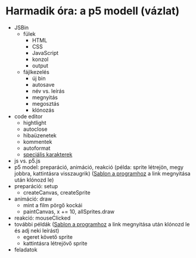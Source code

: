 # Harmadik óra: a p5 modell (vázlat)

- JSBin
	+ fülek
		* HTML
		* CSS
		* JavaScript
		* konzol
		* output
	+ fájlkezelés
		* új bin
		* autosave
		* név vs. leírás
		* megnyitás
		* megosztás
		* klónozás
- code editor
	+ hightlight
	+ autoclose
	+ hibaüzenetek
	+ kommentek
	+ autoformat
	+ [speciális karakterek](https://github.com/endreymarcell/p5-2017-fall#speciális-karakterek)
- js vs. p5.js
- p5 model: preparáció, animáció, reakció (példa: sprite létrejön, megy jobbra, kattintásra visszaugrik) ([Sablon a programhoz](http://jsbin.com/tukezeg/edit?js,output) a link megnyitása után klónozd le)
- preparáció: setup
	- createCanvas, createSprite
- animáció: draw
	- mint a film pörgő kockái
	- paintCanvas, x += 10, allSprites.draw
- reakció: mouseClicked
- további példák ([Sablon a programhoz](http://jsbin.com/gevosoh/edit?js,output) a link megnyitása után klónozd le és adj neki leírást)
	- egeret követő sprite
	- kattintásra létrejövő sprite
- feladatok
